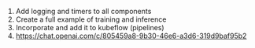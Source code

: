 1. Add logging and timers to all components 
2. Create a full example of training and inference
3. Incorporate and add it to kubeflow (pipelines)
4. https://chat.openai.com/c/805459a8-9b30-46e6-a3d6-319d9baf95b2